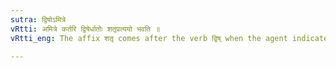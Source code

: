 ```yaml
---
sutra: द्विषोऽमित्रे
vRtti: अमित्रे कर्तरि द्विषेर्धातोः शतृप्रत्ययो भवति ॥
vRtti_eng: The affix शतृ comes after the verb द्विष् when the agent indicated means an enemy.

---
```


